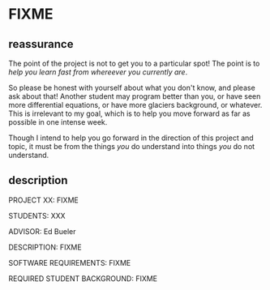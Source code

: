 FIXME
=========================

reassurance
-----------

The point of the project is not to get you to a particular spot!  The point is to _help you learn fast from whereever you currently are_.

So please be honest with yourself about what you don't know, and please ask about that!  Another student may program better than you, or have seen more differential equations, or have more glaciers background, or whatever.  This is irrelevant to my goal, which is to help you move forward as far as possible in one intense week.

Though I intend to help you go forward in the direction of this project and topic, it must be from the things _you_ do understand into things _you_ do not understand.


description
-----------

PROJECT XX: FIXME

STUDENTS: XXX

ADVISOR: Ed Bueler

DESCRIPTION: FIXME

SOFTWARE REQUIREMENTS: FIXME

REQUIRED STUDENT BACKGROUND: FIXME
